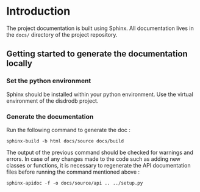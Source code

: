 # Introduction

The project documentation is built using Sphinx. All documentation lives in the `docs/` directory of the project repository.

## Getting started to generate the documentation locally

### Set the python environment

Sphinx should be installed within your python environment. Use the virtual environment of the disdrodb project.



### Generate the documentation

Run the following command to generate the doc :

```
sphinx-build -b html docs/source docs/build
```



The output of the previous command should be checked for warnings and errors. In case of any changes made to the code such as adding new classes or functions, it is necessary to regenerate the API documentation files before running the command mentioned above :

    sphinx-apidoc -f -o docs/source/api .. ../setup.py
